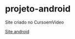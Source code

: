 # projeto-android
Site criado no CursoemVideo

<a href="https://thiago16sathler.github.io/projeto-android/" target="_blank">Site android</a>